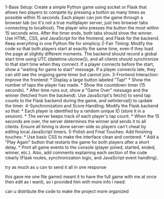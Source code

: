 1-Base Setup: Create a simple Python game using socket or Flask that
allows two players to compete by pressing a button as many times as
possible within 15 seconds. Each player can join the game through a
browser tab (so it's not a true multiplayer server, just two browser
tabs connecting to localhost). The player who presses the button the
most within 15 seconds wins. After the timer ends, both tabs should show
the winner. Use HTML, CSS, and JavaScript for the frontend, and Flask
for the backend. Keep everything in one Python file for simpliciy 2-Fair
Timing: Modify the code so that both players start at exactly the same
time, even if they load the page at slightly different moments. The
backend should record a global start time using UTC (datetime.utcnow()),
and all clients should synchronize to that start time when they connect.
If a player connects before the start, show a "waiting for game to
start" message. If a player connects late, they can still see the
ongoing game timer but cannot join. 3-Frontend Interaction: Improve the
frontend: \* Display a large button labeled "Tap!" \* Show the number of
taps the player has made. \* Show the countdown timer (15 seconds). \*
After time runs out, show a "Game Over" message and the winner (fetched
from the backend). Use JavaScript's fetch() to send tap counts to the
Flask backend during the game, and setInterval() to update the timer.
4-Synchronization and Score Handling: Modify the Flask backend so that:
\* Each player is identified by a random unique ID (store it in a
session). \* The server keeps track of each player's tap count. \* When
the 15 seconds are over, the server determines the winner and sends it
to all clients. Ensure all timing is done server-side so players can't
cheat by editing local JavaScript timers. 5-Polish and Final Touches:
Add finishing touches: \* Use basic CSS to make the interface clean and
centered. \* Add a "Play Again" button that restarts the game for both
players after a short delay. \* Print all game events to the console
(player joined, started, ended, winner, etc.). Also, add comments
explaining each section of the code clearly (Flask routes,
synchronization logic, and JavaScript event handling).

try as much as u can to send it all in one response

this gave me one file game(i meant it to have the full game with me at
once then edit as i want), so i provided him with more info i need:

can u distribute the code to make the project more organized
